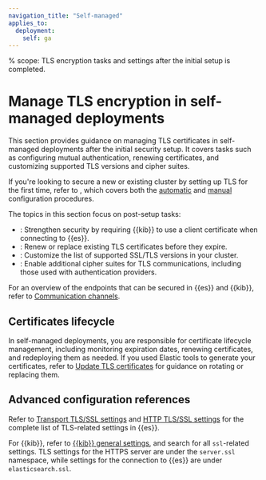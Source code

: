 ```yaml
---
navigation_title: "Self-managed"
applies_to:
  deployment:
    self: ga
---
```


% scope: TLS encryption tasks and settings after the initial setup is completed.
# Manage TLS encryption in self-managed deployments

This section provides guidance on managing TLS certificates in self-managed deployments after the initial security setup. It covers tasks such as configuring mutual authentication, renewing certificates, and customizing supported TLS versions and cipher suites.

If you're looking to secure a new or existing cluster by setting up TLS for the first time, refer to [](./self-setup.md), which covers both the [automatic](./self-auto-setup.md) and [manual](./self-setup.md#manual-configuration) configuration procedures.

The topics in this section focus on post-setup tasks:

* [](./kibana-es-mutual-tls.md): Strengthen security by requiring {{kib}} to use a client certificate when connecting to {{es}}.
* [](./updating-certificates.md): Renew or replace existing TLS certificates before they expire.
* [](./supported-ssltls-versions-by-jdk-version.md): Customize the list of supported SSL/TLS versions in your cluster.
* [](./enabling-cipher-suites-for-stronger-encryption.md): Enable additional cipher suites for TLS communications, including those used with authentication providers.

For an overview of the endpoints that can be secured in {{es}} and {{kib}}, refer to [Communication channels](./secure-cluster-communications.md#communication-channels).

## Certificates lifecycle

In self-managed deployments, you are responsible for certificate lifecycle management, including monitoring expiration dates, renewing certificates, and redeploying them as needed. If you used Elastic tools to generate your certificates, refer to [Update TLS certificates](./updating-certificates.md) for guidance on rotating or replacing them.

## Advanced configuration references

Refer to [Transport TLS/SSL settings](elasticsearch://reference/elasticsearch/configuration-reference/security-settings.md#transport-tls-ssl-settings) and [HTTP TLS/SSL settings](elasticsearch://reference/elasticsearch/configuration-reference/security-settings.md#http-tls-ssl-settings) for the complete list of TLS-related settings in {{es}}.

For {{kib}}, refer to [{{kib}} general settings](kibana://reference/configuration-reference/general-settings.md), and search for all `ssl`-related settings. TLS settings for the HTTPS server are under the `server.ssl` namespace, while settings for the connection to {{es}} are under `elasticsearch.ssl`.
